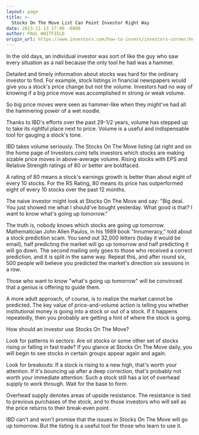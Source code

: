 ```yaml
---
layout: page
title: >-
  Stocks On The Move List Can Point Investor Right Way
date: 2013-11-13 17:00 -0800
author: PAUL WHITFIELD
origin_url: https://www.investors.com/how-to-invest/investors-corner/how-to-know-stocks-next-move
---
```





In the old days, an individual investor was sort of like the guy who saw every situation as a nail because the only tool he had was a hammer.


Detailed and timely information about stocks was hard for the ordinary investor to find. For example, stock listings in financial newspapers would give you a stock's price change but not the volume. Investors had no way of knowing if a big price move was accomplished in strong or weak volume.


So big price moves were seen as hammer-like when they might've had all the hammering power of a wet noodle.


Thanks to IBD's efforts over the past 29-1/2 years, volume has stepped up to take its rightful place next to price. Volume is a useful and indispensable tool for gauging a stock's tone.


IBD takes volume seriously. The Stocks On The Move listing (at right and on the home page of Investors.com) tells investors which stocks are making sizable price moves in above-average volume. Rising stocks with EPS and Relative Strength ratings of 80 or better are boldfaced.


A rating of 80 means a stock's earnings growth is better than about eight of every 10 stocks. For the RS Rating, 80 means its price has outperformed eight of every 10 stocks over the past 12 months.


The naive investor might look at Stocks On The Move and say: "Big deal. You just showed me what I should've bought yesterday. What good is that? I want to know what's going up tomorrow."


The truth is, nobody knows which stocks are going up tomorrow. Mathematician John Allen Paulos, in his 1989 book "Innumeracy," told about a stock prediction scam. You send out 32,000 letters (today it would be email), half predicting the market will go up tomorrow and half predicting it will go down. The second mailing only goes to those who received a correct prediction, and it is split in the same way. Repeat this, and after round six, 500 people will believe you predicted the market's direction six sessions in a row.


Those who want to know "what's going up tomorrow" will be convinced that a genius is offering to guide them.


A more adult approach, of course, is to realize the market cannot be predicted. The key value of price-and-volume action is telling you whether institutional money is going into a stock or out of a stock. If it happens repeatedly, then you probably are getting a hint of where the stock is going.


How should an investor use Stocks On The Move?


Look for patterns in sectors: Are oil stocks or some other set of stocks rising or falling in fast trade? If you glance at Stocks On The Move daily, you will begin to see stocks in certain groups appear again and again.


Look for breakouts: If a stock is rising to a new high, that's worth your attention. If it's bouncing up after a deep correction, that's probably not worth your immediate attention: Such a stock still has a lot of overhead supply to work through. Wait for the base to form.


Overhead supply denotes areas of upside resistance. The resistance is tied to previous purchases of the stock, and to those investors who will sell as the price returns to their break-even point.


IBD can't and won't promise that the issues in Stocks On The Move will go up tomorrow. But the listing is a useful tool for those who learn to use it.




